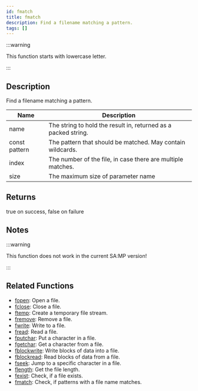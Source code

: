 ```yaml
---
id: fmatch
title: fmatch
description: Find a filename matching a pattern.
tags: []
---
```


:::warning

This function starts with lowercase letter.

:::

## Description

Find a filename matching a pattern.

| Name | Description |
| --- | --- |
| name | The string to hold the result in, returned as a packed string. |
| const pattern | The pattern that should be matched. May contain wildcards. |
| index | The number of the file, in case there are multiple matches. |
| size | The maximum size of parameter name |

## Returns

true on success, false on failure

## Notes

:::warning

This function does not work in the current SA:MP version!

:::

## Related Functions

- [fopen](fopen): Open a file.
- [fclose](fclose): Close a file.
- [ftemp](ftemp): Create a temporary file stream.
- [fremove](fremove): Remove a file.
- [fwrite](fwrite): Write to a file.
- [fread](fread): Read a file.
- [fputchar](fputchar): Put a character in a file.
- [fgetchar](fgetchar): Get a character from a file.
- [fblockwrite](fblockwrite): Write blocks of data into a file.
- [fblockread](fblockread): Read blocks of data from a file.
- [fseek](fseek): Jump to a specific character in a file.
- [flength](flength): Get the file length.
- [fexist](fexist): Check, if a file exists.
- [fmatch](fmatch): Check, if patterns with a file name matches.
